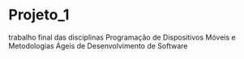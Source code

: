 # Projeto_1
trabalho final das disciplinas Programação de Dispositivos Móveis e Metodologias Ágeis de Desenvolvimento de Software
